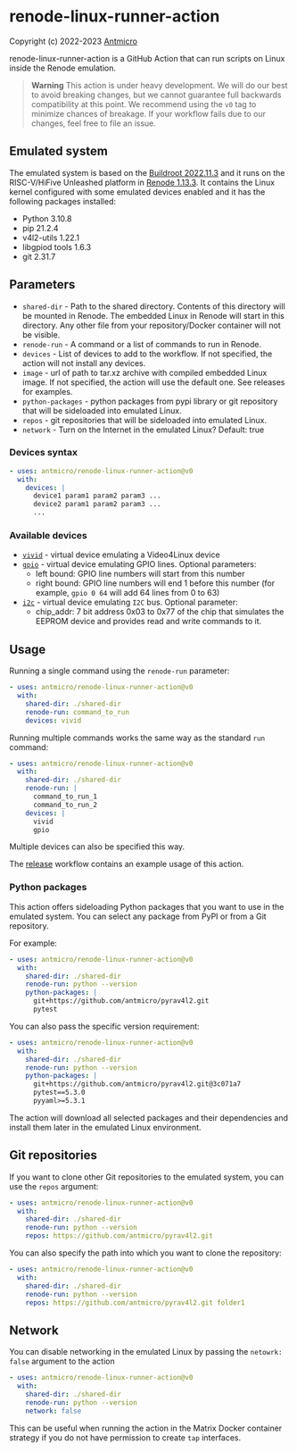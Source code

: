 # renode-linux-runner-action

Copyright (c) 2022-2023 [Antmicro](https://www.antmicro.com)

renode-linux-runner-action is a GitHub Action that can run scripts on Linux inside the Renode emulation.

> **Warning**
> This action is under heavy development. We will do our best to avoid breaking
> changes, but we cannot guarantee full backwards compatibility at this point.
> We recommend using the `v0` tag to minimize chances of breakage. If your
> workflow fails due to our changes, feel free to file an issue.

## Emulated system

The emulated system is based on the [Buildroot 2022.11.3](https://github.com/buildroot/buildroot/tree/2022.11.3) and it runs on the RISC-V/HiFive Unleashed platform in [Renode 1.13.3](https://github.com/renode/renode).
It contains the Linux kernel configured with some emulated devices enabled and it has the following packages installed:

- Python 3.10.8
- pip 21.2.4
- v4l2-utils 1.22.1
- libgpiod tools 1.6.3
- git 2.31.7

## Parameters

- `shared-dir` - Path to the shared directory. Contents of this directory will be mounted in Renode. The embedded Linux in Renode will start in this directory. Any other file from your repository/Docker container will not be visible.
- `renode-run` - A command or a list of commands to run in Renode.
- `devices` - List of devices to add to the workflow. If not specified, the action will not install any devices.
- `image` - url of path to tar.xz archive with compiled embedded Linux image. If not specified, the action will use the default one. See releases for examples.
- `python-packages` - python packages from pypi library or git repository that will be sideloaded into emulated Linux.
- `repos` - git repositories that will be sideloaded into emulated Linux.
- `network` - Turn on the Internet in the emulated Linux? Default: true

### Devices syntax

```yaml
- uses: antmicro/renode-linux-runner-action@v0
  with:
    devices: |
      device1 param1 param2 param3 ...
      device2 param1 param2 param3 ...
      ...
```

### Available devices

- [`vivid`](https://www.kernel.org/doc/html/latest/admin-guide/media/vivid.html) - virtual device emulating a Video4Linux device
- [`gpio`](https://docs.kernel.org/admin-guide/gpio/gpio-mockup.html) - virtual device emulating GPIO lines. Optional parameters:
  - left bound: GPIO line numbers will start from this number
  - right bound: GPIO line numbers will end 1 before this number (for example, `gpio 0 64` will add 64 lines from 0 to 63)
- [`i2c`](https://www.kernel.org/doc/html/v5.10/i2c/i2c-stub.html) - virtual device emulating `I2C` bus. Optional parameter:
  - chip_addr: 7 bit address 0x03 to 0x77 of the chip that simulates the EEPROM device and provides read and write commands to it.

## Usage

Running a single command using the `renode-run` parameter:

```yaml
- uses: antmicro/renode-linux-runner-action@v0
  with:
    shared-dir: ./shared-dir
    renode-run: command_to_run
    devices: vivid
```

Running multiple commands works the same way as the standard `run` command:

```yaml
- uses: antmicro/renode-linux-runner-action@v0
  with:
    shared-dir: ./shared-dir
    renode-run: |
      command_to_run_1
      command_to_run_2
    devices: |
      vivid
      gpio
```

Multiple devices can also be specified this way.

The [release](.github/workflows/release.yml) workflow contains an example usage of this action.

### Python packages

This action offers sideloading Python packages that you want to use in the emulated system. You can select any package from PyPI or from a Git repository.

For example:

```yaml
- uses: antmicro/renode-linux-runner-action@v0
  with:
    shared-dir: ./shared-dir
    renode-run: python --version
    python-packages: |
      git+https://github.com/antmicro/pyrav4l2.git
      pytest
```

You can also pass the specific version requirement:

```yaml
- uses: antmicro/renode-linux-runner-action@v0
  with:
    shared-dir: ./shared-dir
    renode-run: python --version
    python-packages: |
      git+https://github.com/antmicro/pyrav4l2.git@3c071a7
      pytest==5.3.0
      pyyaml>=5.3.1
```

The action will download all selected packages and their dependencies and install them later in the emulated Linux environment.

## Git repositories

If you want to clone other Git repositories to the emulated system, you can use the `repos` argument:

```yaml
- uses: antmicro/renode-linux-runner-action@v0
  with:
    shared-dir: ./shared-dir
    renode-run: python --version
    repos: https://github.com/antmicro/pyrav4l2.git
```

You can also specify the path into which you want to clone the repository:

```yaml
- uses: antmicro/renode-linux-runner-action@v0
  with:
    shared-dir: ./shared-dir
    renode-run: python --version
    repos: https://github.com/antmicro/pyrav4l2.git folder1
```

## Network

You can disable networking in the emulated Linux by passing the `netowrk: false` argument to the action

```yaml
- uses: antmicro/renode-linux-runner-action@v0
  with:
    shared-dir: ./shared-dir
    renode-run: python --version
    network: false
```

This can be useful when running the action in the Matrix Docker container strategy if you do not have permission to create `tap` interfaces.

